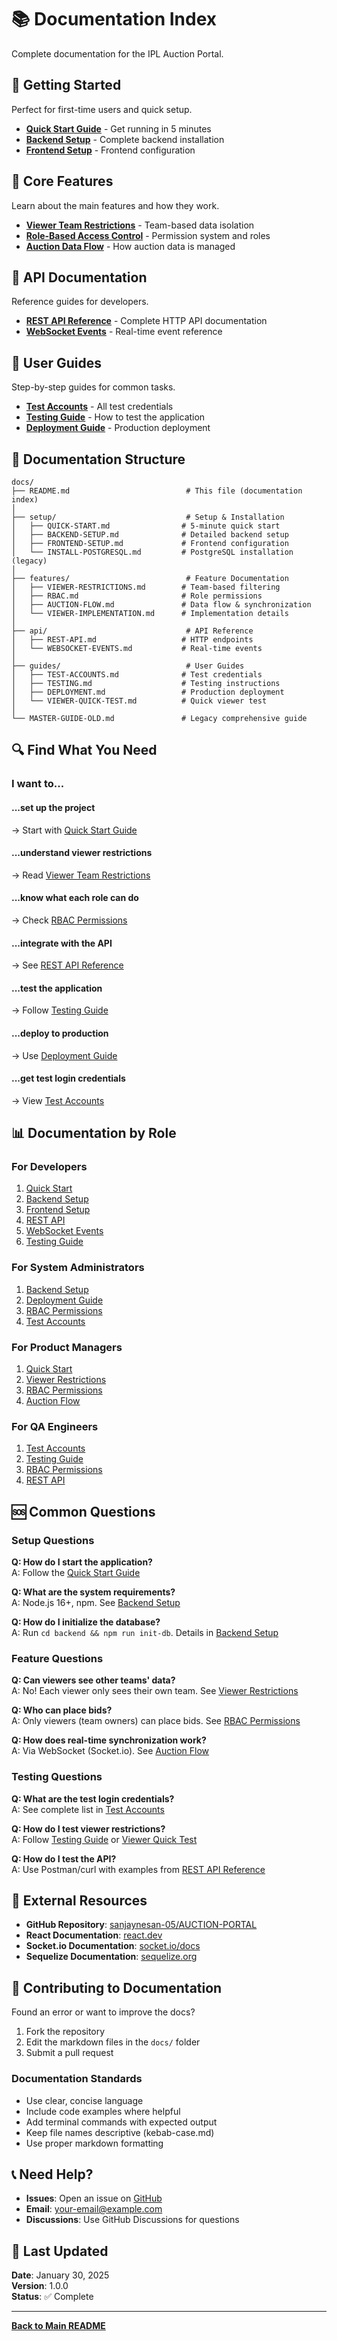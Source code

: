 # 📚 Documentation Index

Complete documentation for the IPL Auction Portal.

## 🚀 Getting Started

Perfect for first-time users and quick setup.

- **[Quick Start Guide](setup/QUICK-START.md)** - Get running in 5 minutes
- **[Backend Setup](setup/BACKEND-SETUP.md)** - Complete backend installation
- **[Frontend Setup](setup/FRONTEND-SETUP.md)** - Frontend configuration

## 🎯 Core Features

Learn about the main features and how they work.

- **[Viewer Team Restrictions](features/VIEWER-RESTRICTIONS.md)** - Team-based data isolation
- **[Role-Based Access Control](features/RBAC.md)** - Permission system and roles
- **[Auction Data Flow](features/AUCTION-FLOW.md)** - How auction data is managed

## 📡 API Documentation

Reference guides for developers.

- **[REST API Reference](api/REST-API.md)** - Complete HTTP API documentation
- **[WebSocket Events](api/WEBSOCKET-EVENTS.md)** - Real-time event reference

## 📖 User Guides

Step-by-step guides for common tasks.

- **[Test Accounts](guides/TEST-ACCOUNTS.md)** - All test credentials
- **[Testing Guide](guides/TESTING.md)** - How to test the application
- **[Deployment Guide](guides/DEPLOYMENT.md)** - Production deployment

## 📁 Documentation Structure

```
docs/
├── README.md                          # This file (documentation index)
│
├── setup/                             # Setup & Installation
│   ├── QUICK-START.md                # 5-minute quick start
│   ├── BACKEND-SETUP.md              # Detailed backend setup
│   ├── FRONTEND-SETUP.md             # Frontend configuration
│   └── INSTALL-POSTGRESQL.md         # PostgreSQL installation (legacy)
│
├── features/                          # Feature Documentation
│   ├── VIEWER-RESTRICTIONS.md        # Team-based filtering
│   ├── RBAC.md                       # Role permissions
│   ├── AUCTION-FLOW.md               # Data flow & synchronization
│   └── VIEWER-IMPLEMENTATION.md      # Implementation details
│
├── api/                               # API Reference
│   ├── REST-API.md                   # HTTP endpoints
│   └── WEBSOCKET-EVENTS.md           # Real-time events
│
├── guides/                            # User Guides
│   ├── TEST-ACCOUNTS.md              # Test credentials
│   ├── TESTING.md                    # Testing instructions
│   ├── DEPLOYMENT.md                 # Production deployment
│   └── VIEWER-QUICK-TEST.md          # Quick viewer test
│
└── MASTER-GUIDE-OLD.md               # Legacy comprehensive guide
```

## 🔍 Find What You Need

### I want to...

#### ...set up the project
→ Start with [Quick Start Guide](setup/QUICK-START.md)

#### ...understand viewer restrictions
→ Read [Viewer Team Restrictions](features/VIEWER-RESTRICTIONS.md)

#### ...know what each role can do
→ Check [RBAC Permissions](features/RBAC.md)

#### ...integrate with the API
→ See [REST API Reference](api/REST-API.md)

#### ...test the application
→ Follow [Testing Guide](guides/TESTING.md)

#### ...deploy to production
→ Use [Deployment Guide](guides/DEPLOYMENT.md)

#### ...get test login credentials
→ View [Test Accounts](guides/TEST-ACCOUNTS.md)

## 📊 Documentation by Role

### For Developers
1. [Quick Start](setup/QUICK-START.md)
2. [Backend Setup](setup/BACKEND-SETUP.md)
3. [Frontend Setup](setup/FRONTEND-SETUP.md)
4. [REST API](api/REST-API.md)
5. [WebSocket Events](api/WEBSOCKET-EVENTS.md)
6. [Testing Guide](guides/TESTING.md)

### For System Administrators
1. [Backend Setup](setup/BACKEND-SETUP.md)
2. [Deployment Guide](guides/DEPLOYMENT.md)
3. [RBAC Permissions](features/RBAC.md)
4. [Test Accounts](guides/TEST-ACCOUNTS.md)

### For Product Managers
1. [Quick Start](setup/QUICK-START.md)
2. [Viewer Restrictions](features/VIEWER-RESTRICTIONS.md)
3. [RBAC Permissions](features/RBAC.md)
4. [Auction Flow](features/AUCTION-FLOW.md)

### For QA Engineers
1. [Test Accounts](guides/TEST-ACCOUNTS.md)
2. [Testing Guide](guides/TESTING.md)
3. [RBAC Permissions](features/RBAC.md)
4. [REST API](api/REST-API.md)

## 🆘 Common Questions

### Setup Questions

**Q: How do I start the application?**  
A: Follow the [Quick Start Guide](setup/QUICK-START.md)

**Q: What are the system requirements?**  
A: Node.js 16+, npm. See [Backend Setup](setup/BACKEND-SETUP.md)

**Q: How do I initialize the database?**  
A: Run `cd backend && npm run init-db`. Details in [Backend Setup](setup/BACKEND-SETUP.md)

### Feature Questions

**Q: Can viewers see other teams' data?**  
A: No! Each viewer only sees their own team. See [Viewer Restrictions](features/VIEWER-RESTRICTIONS.md)

**Q: Who can place bids?**  
A: Only viewers (team owners) can place bids. See [RBAC Permissions](features/RBAC.md)

**Q: How does real-time synchronization work?**  
A: Via WebSocket (Socket.io). See [Auction Flow](features/AUCTION-FLOW.md)

### Testing Questions

**Q: What are the test login credentials?**  
A: See complete list in [Test Accounts](guides/TEST-ACCOUNTS.md)

**Q: How do I test viewer restrictions?**  
A: Follow [Testing Guide](guides/TESTING.md) or [Viewer Quick Test](guides/VIEWER-QUICK-TEST.md)

**Q: How do I test the API?**  
A: Use Postman/curl with examples from [REST API Reference](api/REST-API.md)

## 🔗 External Resources

- **GitHub Repository**: [sanjaynesan-05/AUCTION-PORTAL](https://github.com/sanjaynesan-05/AUCTION-PORTAL)
- **React Documentation**: [react.dev](https://react.dev)
- **Socket.io Documentation**: [socket.io/docs](https://socket.io/docs)
- **Sequelize Documentation**: [sequelize.org](https://sequelize.org)

## 📝 Contributing to Documentation

Found an error or want to improve the docs?

1. Fork the repository
2. Edit the markdown files in the `docs/` folder
3. Submit a pull request

### Documentation Standards

- Use clear, concise language
- Include code examples where helpful
- Add terminal commands with expected output
- Keep file names descriptive (kebab-case.md)
- Use proper markdown formatting

## 📞 Need Help?

- **Issues**: Open an issue on [GitHub](https://github.com/sanjaynesan-05/AUCTION-PORTAL/issues)
- **Email**: your-email@example.com
- **Discussions**: Use GitHub Discussions for questions

## 📅 Last Updated

**Date**: January 30, 2025  
**Version**: 1.0.0  
**Status**: ✅ Complete

---

**[Back to Main README](../README.md)**
